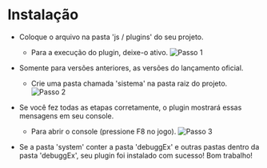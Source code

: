 # Instalação

- Coloque o arquivo na pasta 'js / plugins' do seu projeto.
  - Para a execução do plugin, deixe-o ativo.
![Passo 1](https://image.prntscr.com/image/peVZtW7AS0CXYPXMCfGpnQ.png)

- Somente para versões anteriores, as versões do lançamento oficial.
  - Crie uma pasta chamada 'sistema' na pasta raiz do projeto.
![Passo 2](https://image.prntscr.com/image/WqIQBT1JRRentsOBVm_nlQ.png)

- Se você fez todas as etapas corretamente, o plugin mostrará essas mensagens em seu console.
  - Para abrir o console (pressione F8 no jogo).
![Passo 3](https://image.prntscr.com/image/bXRlFYnSThau1hfRmt5dIg.png)

- Se a pasta 'system' conter a pasta 'debuggEx' e outras pastas dentro da pasta 'debuggEx', seu plugin foi instalado com sucesso! Bom trabalho!
